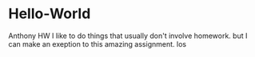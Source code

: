 # Hello-World
Anthony HW
I like to do things that usually don't involve homework. but I can make an exeption to this amazing assignment.
los
